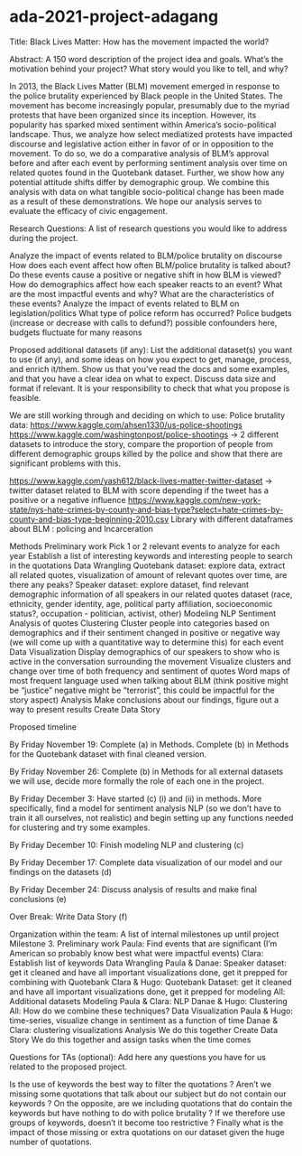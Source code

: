 # ada-2021-project-adagang

Title: Black Lives Matter: How has the movement impacted the world?

Abstract: A 150 word description of the project idea and goals. What’s the motivation behind your project? What story would you like to tell, and why? 

In 2013, the Black Lives Matter (BLM) movement emerged in response to the police brutality experienced by Black people in the United States. The movement has become increasingly popular, presumably due to the myriad protests that have been organized since its inception. However, its popularity has sparked mixed sentiment within America’s socio-political landscape. Thus, we analyze how select mediatized protests have impacted discourse and legislative action either in favor of or in opposition to the movement.
To do so, we do a comparative analysis of BLM’s approval before and after each event by performing sentiment analysis over time on related quotes found in the Quotebank dataset. Further, we show how any potential attitude shifts differ by demographic group. We combine this analysis with data on what tangible socio-political change has been made as a result of these demonstrations. We hope our analysis serves to evaluate the efficacy of civic engagement. 


Research Questions: A list of research questions you would like to address during the project.

Analyze the impact of events related to BLM/police brutality on discourse
How does each event affect how often BLM/police brutality is talked about?
Do these events cause a positive or negative shift in how BLM is viewed?
How do demographics affect how each speaker reacts to an event?
What are the most impactful events and why? What are the characteristics of these events?
Analyze the impact of events related to BLM on legislation/politics
What type of police reform has occurred?
Police budgets (increase or decrease with calls to defund?) 
possible confounders here, budgets fluctuate for many reasons

Proposed additional datasets (if any): List the additional dataset(s) you want to use (if any), and some ideas on how you expect to get, manage, process, and enrich it/them. Show us that you’ve read the docs and some examples, and that you have a clear idea on what to expect. Discuss data size and format if relevant. It is your responsibility to check that what you propose is feasible.

We are still working through and deciding on which to use:
Police brutality data:
https://www.kaggle.com/ahsen1330/us-police-shootings
https://www.kaggle.com/washingtonpost/police-shootings → 2 different datasets to introduce the story, compare the proportion of people from different demographic groups killed by the police and show that there are significant problems with this.

https://www.kaggle.com/yash612/black-lives-matter-twitter-dataset → twitter dataset related to BLM with score depending if the tweet has a positive or a negative influence
https://www.kaggle.com/new-york-state/nys-hate-crimes-by-county-and-bias-type?select=hate-crimes-by-county-and-bias-type-beginning-2010.csv 
Library with different dataframes about BLM : policing and Incarceration


Methods
Preliminary work
Pick 1 or 2 relevant events to analyze for each year
Establish a list of interesting keywords and interesting people to search in the quotations
Data Wrangling
Quotebank dataset: explore data, extract all related quotes, visualization of amount of relevant quotes over time, are there any peaks? 
Speaker dataset: explore dataset, find relevant demographic information of all speakers in our related quotes dataset (race, ethnicity, gender identity, age, political party affiliation, socioeconomic status?, occupation - politician, activist, other)
Modeling
NLP
Sentiment Analysis of quotes
Clustering 
Cluster people into categories based on demographics and if their sentiment changed in positive or negative way (we will come up with a quantitative way to determine this) for each event 
Data Visualization
Display demographics of our speakers to show who is active in the conversation surrounding the movement
Visualize clusters and change over time of both frequency and sentiment of quotes
Word maps of most frequent language used when talking about BLM (think positive might be “justice” negative might be “terrorist”, this could be impactful for the story aspect)
Analysis
Make conclusions about our findings, figure out a way to present results
Create Data Story


Proposed timeline

By Friday November 19: Complete (a) in Methods. Complete (b) in Methods for the Quotebank dataset with final cleaned version.

By Friday November 26: Complete (b) in Methods for all external datasets we will use, decide more formally the role of each one in the project.

By Friday December 3: Have started (c) (i) and (ii) in methods. More specifically, find a model for sentiment analysis NLP (so we don’t have to train it all ourselves, not realistic) and begin setting up any functions needed for clustering and try some examples.

By Friday December 10: Finish modeling NLP and clustering (c)

By Friday December 17: Complete data visualization of our model and our findings on the datasets (d)

By Friday December 24: Discuss analysis of results and make final conclusions (e)

Over Break: Write Data Story (f)

Organization within the team: A list of internal milestones up until project Milestone 3. 
Preliminary work
Paula: Find events that are significant (I’m American so probably know best what were impactful events)
Clara: Establish list of keywords
Data Wrangling
Paula & Danae: Speaker dataset: get it cleaned and have all important visualizations done, get it prepped for combining with Quotebank
Clara & Hugo: Quotebank Dataset: get it cleaned and have all important visualizations done, get it prepped for modeling
All: Additional datasets
Modeling
Paula & Clara: NLP
Danae & Hugo: Clustering
All: How do we combine these techniques?
Data Visualization
Paula & Hugo: time-series, visualize change in sentiment as a function of time
Danae & Clara: clustering visualizations
Analysis
We do this together
Create Data Story
We do this together and assign tasks when the time comes


Questions for TAs (optional): Add here any questions you have for us related to the proposed project.

Is the use of keywords the best way to filter the quotations ? Aren’t we missing some quotations that talk about our subject but do not contain our keywords ? On the opposite, are we including quotations that do contain the keywords but have nothing to do with police brutality ? 
If we therefore use groups of keywords, doesn’t it become too restrictive ? 
Finally what is the impact of those missing or extra quotations on our dataset given the huge number of quotations. 
